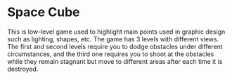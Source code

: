 # Space Cube

This is low-level game used to highlight main points used in graphic design such  as lighting, shapes, etc. The game has 3 levels with different views. 
The first and second levels require you to dodge obstacles under different circumstances, and the third one requires you to shoot at the obstacles while they remain stagnant but move to different areas after each time it is destroyed.
